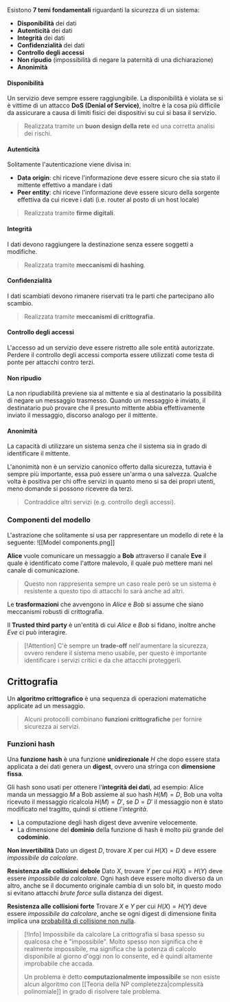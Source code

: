 Esistono **7 temi fondamentali** riguardanti la sicurezza di un sistema:
- **Disponibilità** dei dati
- **Autenticità** dei dati
- **Integrità** dei dati
- **Confidenzialità** dei dati
- **Controllo degli accessi**
- **Non ripudio** (impossibilità di negare la paternità di una dichiarazione)
- **Anonimità**

#### Disponibilità
Un servizio deve sempre essere raggiungibile.
La disponibilità è violata se si è vittime di un attacco **DoS (Denial of Service)**, inoltre è la cosa più difficile da assicurare a causa di limiti fisici dei dispositivi su cui si basa il servizio.
>Realizzata tramite un **buon design della rete** ed una corretta analisi dei rischi.

#### Autenticità
Solitamente l'autenticazione viene divisa in:
- **Data origin**: chi riceve l'informazione deve essere sicuro che sia stato il mittente effettivo a mandare i dati
- **Peer entity**: chi riceve l'informazione deve essere sicuro della sorgente effettiva da cui riceve i dati (i.e. router al posto di un host locale)
>Realizzata tramite **firme digitali**.

#### Integrità
I dati devono raggiungere la destinazione senza essere soggetti a modifiche.
>Realizzata tramite **meccanismi di hashing**.

#### Confidenzialità
I dati scambiati devono rimanere riservati tra le parti che partecipano allo scambio.
>Realizzata tramite **meccanismi di crittografia**.

#### Controllo degli accessi
L'accesso ad un servizio deve essere ristretto alle sole entità autorizzate.
Perdere il controllo degli accessi comporta essere utilizzati come testa di ponte per attacchi contro terzi.

#### Non ripudio
La non ripudiabilità previene sia al mittente e sia al destinatario la possibilità di negare un messaggio trasmesso.
Quando un messaggio è inviato, il destinatario può provare che il presunto mittente abbia effettivamente inviato il messaggio, discorso analogo per il mittente.

#### Anonimità
La capacità di utilizzare un sistema senza che il sistema sia in grado di identificare il mittente.

L'anonimità non è un servizio canonico offerto dalla sicurezza, tuttavia è sempre più importante, essa può essere un'arma o  una salvezza.
Qualche volta è positiva per chi offre servizi in quanto meno si sa dei propri utenti, meno domande si possono ricevere da terzi.
>Contraddice altri servizi (e.g. controllo degli accessi).

### Componenti del modello
L'astrazione che solitamente si usa per rappresentare un modello di rete è la seguente:
![[Model components.png]]

**Alice** vuole comunicare un messaggio a **Bob** attraverso il canale **Eve** il quale è identificato come l'attore malevolo, il quale può mettere mani nel canale di comunicazione.
>Questo non rappresenta sempre un caso reale però se un sistema è resistente a questo tipo di attacchi lo sarà anche ad altri.

Le **trasformazioni** che avvengono in _Alice_ e _Bob_ si assume che siano meccanismi robusti di crittografia.

Il **Trusted third party** è un'entità di cui _Alice_ e _Bob_ si fidano, inoltre anche _Eve_ ci può interagire.

>[!Attention]
>C'è sempre un **trade-off** nell'aumentare la sicurezza, ovvero rendere il sistema meno usabile, per questo è importante identificare i servizi critici e da che attacchi proteggerli.

## Crittografia
Un **algoritmo crittografico** è una sequenza di operazioni matematiche applicate ad un messaggio.
>Alcuni protocolli combinano **funzioni crittografiche** per fornire sicurezza ai servizi.

### Funzioni hash
Una **funzione hash** è una funzione **unidirezionale** $H$ che dopo essere stata applicata a dei dati genera un **digest**, ovvero una stringa con **dimensione fissa**.

Gli hash sono usati per ottenere l'**integrità dei dati**, ad esempio:
Alice manda un messaggio $M$ a Bob assieme al suo hash $H(M)=D$, Bob una volta ricevuto il messaggio ricalcola $H(M)=D'$, se $D=D'$ il messaggio non è stato modificato nel tragitto, quindi si ottiene l'_integrità_.

- La computazione degli hash digest deve avvenire velocemente.
- La dimensione del **dominio** della funzione di hash è molto più grande del **codominio**.

**Non invertibilità**
Dato un digest $D$, trovare $X$ per cui $H(X)=D$ deve essere _impossibile da calcolare_.

**Resistenza alle collisioni debole**
Dato $X$, trovare $Y$ per cui $H(X)=H(Y)$ deve essere _impossibile da calcolare_.
Ogni hash deve essere molto diverso da un altro, anche se il documento originale cambia di un solo bit, in questo modo si evitano attacchi _brute force_ sulla distanza dei digest.

**Resistenza alle collisioni forte**
Trovare $X$ e $Y$ per cui $H(X)=H(Y)$ deve essere _impossibile da calcolare_,
anche se ogni digest di dimensione finita implica una <u>probabilità di collisione non nulla</u>.

>[!Info] Impossibile da calcolare
>La crittografia si basa spesso su qualcosa che è "impossibile".
>Molto spesso non significa che è realmente impossibile, ma significa che la potenza di calcolo disponibile al giorno d'oggi non lo consente, ed è quindi altamente improbabile che accada.
>
>Un problema è detto **computazionalmente impossibile** se non esiste alcun algoritmo con [[Teoria della NP completezza|complessità polinomiale]] in grado di risolvere tale problema. 

